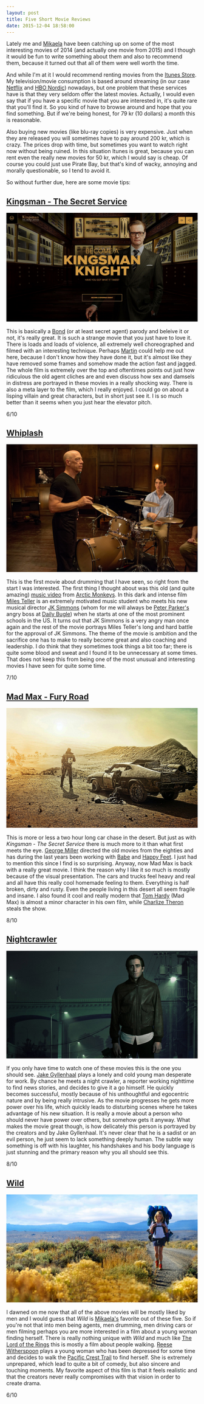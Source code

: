 ```yaml
---
layout: post
title: Five Short Movie Reviews
date: 2015-12-04 18:58:00
---
```


Lately me and [Mikaela](https://www.facebook.com/mikaela.blom?fref=ts) have been catching up on some of the most interesting movies of 2014 (and actually one movie from 2015) and I though it would be fun to write something about them and also to recommend them, because it turned out that all of them were well worth the time. 

And while I'm at it I would recommend renting movies from the [Itunes Store](http://www.apple.com/itunes/charts/movie-rentals/). My television/movie consumption is based around streaming (in our case [Netflix](http://www.netflix.com/browse) and [HBO Nordic](https://se.hbonordic.com)) nowadays, but one problem that these services have is that they very seldom offer the latest movies. Actually, I would even say that if you have a specific movie that you are interested in, it's quite rare that you'll find it. So you kind of have to browse around and hope that you find something. But if we're being honest, for 79 kr (10 dollars) a month this is reasonable. 

Also buying new movies (like blu-ray copies) is very expensive. Just when they are released you will sometimes have to pay around 200 kr, which is crazy. The prices drop with time, but sometimes you want to watch right now without being ruined. In this situation Itunes is great, because you can rent even the really new movies for 50 kr, which I would say is cheap. Of course you could just use Pirate Bay, but that's kind of wacky, annoying and morally questionable, so I tend to avoid it.

So without further due, here are some movie tips:

[Kingsman - The Secret Service](http://www.imdb.com/title/tt2802144/)
------

!["Kingsman - The Secret Service"](/assets/pictures/kingsman.jpg)

This is basically a [Bond](http://www.007.com) (or at least secret agent) parody and beleive it or not, it's really great. It is such a strange movie that you just have to love it. There is loads and loads of violence, all extremely well choreographed and filmed with an interesting technique. Perhaps [Martin](http://www.martinhultgren.se) could help me out here, because I don't know how they have done it, but it's almost like they have removed some frames and somehow made the action fast and jagged. The whole film is extremely over the top and oftentimes points out just how ridiculous the old agent cliches are and even discuss how sex and damsels in distress are portrayed in these movies in a really shocking way. There is also a meta layer to the film, which I really enjoyed. I could go on about a lisping villain and great characters, but in short just see it. I is so much better than it seems when you just hear the elevator pitch.

6/10

[Whiplash](http://www.imdb.com/user/ur49490109/ratings?ref_=nv_usr_rt_4)
------

!["Whiplash"](/assets/pictures/whiplash.jpg)

This is the first movie about drumming that I have seen, so right from the start I was interested. The first thing I thought about was this old (and quite amazing) [music video](https://www.youtube.com/watch?v=PeQAZsyucbQ) from [Arctic Monkeys](http://www.arcticmonkeys.com). In this dark and intense film [Miles Teller](http://www.imdb.com/name/nm1886602/) is an extremely motivated music student who meets his new musical director [JK Simmons](http://www.imdb.com/name/nm0799777/) (whom for me will always be [Peter Parker's](https://en.wikipedia.org/wiki/Peter_Parker:_Spider-Man) angry boss at [Daily Bugle](https://en.wikipedia.org/wiki/Daily_Bugle)) when he starts at one of the most prominent schools in the US. It turns out that JK Simmons is a very angry man once again and the rest of the movie portrays Miles Teller's long and hard battle for the approval of JK Simmons. The theme of the movie is ambition and the sacrifice one has to make to really become great and also coaching and leadership. I do think that they sometimes took things a bit too far; there is quite some blood and sweat and I found it to be unnecessary at some times. That does not keep this from being one of the most unusual and interesting movies I have seen for quite some time.

7/10

[Mad Max - Fury Road](http://www.imdb.com/title/tt1392190/)
------

![Mad Max](/assets/pictures/mad-max.jpg)

This is more or less a two hour long car chase in the desert. But just as with *Kingsman - The Secret Service* there is much more to it than what first meets the eye. [George Miller](http://www.imdb.com/name/nm0004306/?ref_=tt_ov_dr) directed the old movies from the eighties and has during the last years been working with [Babe](http://www.imdb.com/title/tt0112431/?ref_=fn_al_tt_1) and [Happy Feet](http://www.imdb.com/title/tt0366548/?ref_=nv_sr_1). I just had to mention this since I find is so surprising. Anyway, now Mad Max is back with a really great movie. I think the reason why I like it so much is mostly because of the visual presentation. The cars and trucks feel heavy and real and all have this really cool homemade feeling to them. Everything is half broken, dirty and rusty. Even the people living in this desert all seem fragile and insane. I also found it cool and really modern that [Tom Hardy](http://www.imdb.com/name/nm0362766/?ref_=tt_ov_st) (Mad Max) is almost a minor character in his own film, while [Charlize Theron](http://www.imdb.com/name/nm0000234/?ref_=tt_ov_st) steals the show.

8/10

[Nightcrawler](http://www.imdb.com/title/tt2872718/)
------

![Nightcrawler](/assets/pictures/nightcrawler.jpg)

If you only have time to watch one of these movies this is the one you should see. [Jake Gyllenhaal](http://www.imdb.com/name/nm0350453/?ref_=tt_ov_st) plays a lonely and cold young man desperate for work. By chance he meets a night crawler, a reporter working nighttime to find news stories, and decides to give it a go himself. He quickly becomes successful, mostly because of his unthoughtful and egocentric nature and by being really intrusive. As the movie progresses he gets more power over his life, which quickly leads to disturbing scenes where he takes advantage of his new situation. It is really a movie about a person who should never have power over others, but somehow gets it anyway. What makes the movie great though, is how delicately this person is portrayed by the creators and by Jake Gyllenhaal. It's never clear that he is a sadist or an evil person, he just seem to lack something deeply human. The subtle way something is off with his laughter, his handshakes and his body language is just stunning and the primary reason why you all should see this.

8/10

[Wild](http://www.imdb.com/title/tt2305051/)
------

![Wild](/assets/pictures/wild.jpg)

I dawned on me now that all of the above movies will be mostly liked by men and I would guess that *Wild* is [Mikaela's](https://www.facebook.com/mikaela.blom?fref=ts) favorite out of these five. So if you're not that into men being agents, men drumming, men driving cars or men filming perhaps you are more interested in a film about a young woman finding herself. There is really nothing unique with *Wild* and much like [The Lord of the Rings](http://www.imdb.com/title/tt0120737/) this is mostly a film about people walking. [Reese Witherspoon](http://www.imdb.com/name/nm0000702/?ref_=tt_ov_st) plays a young woman who has been depressed for some time and decides to walk the [Pacific Crest Trail](https://en.wikipedia.org/wiki/Pacific_Crest_Trail) to find herself. She is extremely unprepared, which lead to quite a bit of comedy, but also sincere and touching moments. My favorite aspect of this film is that it feels realistic and that the creators never really compromises with that vision in order to create drama.

6/10
